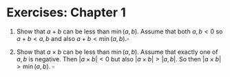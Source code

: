# Exercises: Chapter 1
1. Show that $a+b$ can be less than $\min(a,b)$.
    Assume that both $a,b<0$ so $a+b < a,b$ and also $a+b<\min(a,b)$.$\square$

2. Show that $a\times b$ can be less than $\min(a,b)$.
    Assume that exactly one of $a,b$ is negative. Then $|a\times b|<0$ but also $|a\times b| > |a,b|$. So then $|a\times b| > \min(a,b)$. $\square$

